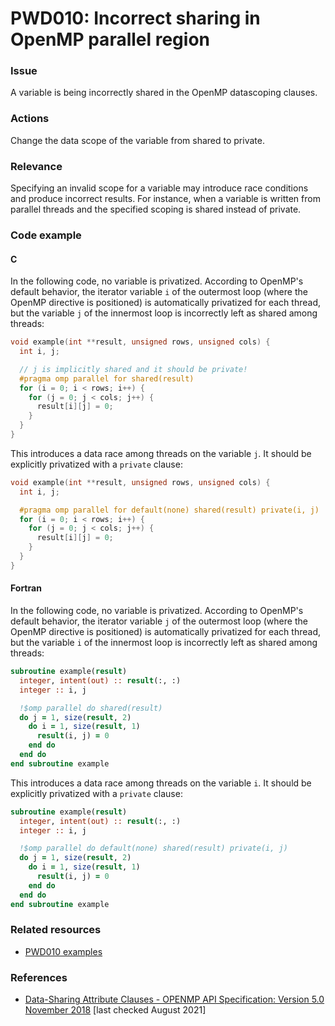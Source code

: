 # PWD010: Incorrect sharing in OpenMP parallel region

### Issue

A variable is being incorrectly shared in the OpenMP datascoping clauses.

### Actions

Change the data scope of the variable from shared to private.

### Relevance

Specifying an invalid scope for a variable may introduce race conditions and
produce incorrect results. For instance, when a variable is written from
parallel threads and the specified scoping is shared instead of private.

### Code example

#### C

In the following code, no variable is privatized. According to OpenMP's default
behavior, the iterator variable `i` of the outermost loop (where the OpenMP
directive is positioned) is automatically privatized for each thread, but the
variable `j` of the innermost loop is incorrectly left as shared among threads:

```c
void example(int **result, unsigned rows, unsigned cols) {
  int i, j;

  // j is implicitly shared and it should be private!
  #pragma omp parallel for shared(result)
  for (i = 0; i < rows; i++) {
    for (j = 0; j < cols; j++) {
      result[i][j] = 0;
    }
  }
}
```

This introduces a data race among threads on the variable `j`. It should be
explicitly privatized with a `private` clause:

```c
void example(int **result, unsigned rows, unsigned cols) {
  int i, j;

  #pragma omp parallel for default(none) shared(result) private(i, j)
  for (i = 0; i < rows; i++) {
    for (j = 0; j < cols; j++) {
      result[i][j] = 0;
    }
  }
}
```

#### Fortran

In the following code, no variable is privatized. According to OpenMP's default
behavior, the iterator variable `j` of the outermost loop (where the OpenMP
directive is positioned) is automatically privatized for each thread, but the
variable `i` of the innermost loop is incorrectly left as shared among threads:

```f90
subroutine example(result)
  integer, intent(out) :: result(:, :)
  integer :: i, j

  !$omp parallel do shared(result)
  do j = 1, size(result, 2)
    do i = 1, size(result, 1)
      result(i, j) = 0
    end do
  end do
end subroutine example
```

This introduces a data race among threads on the variable `i`. It should be
explicitly privatized with a `private` clause:

```f90
subroutine example(result)
  integer, intent(out) :: result(:, :)
  integer :: i, j

  !$omp parallel do default(none) shared(result) private(i, j)
  do j = 1, size(result, 2)
    do i = 1, size(result, 1)
      result(i, j) = 0
    end do
  end do
end subroutine example
```

### Related resources

* [PWD010 examples](../PWD010)

### References

* [Data-Sharing Attribute Clauses - OPENMP API Specification: Version 5.0 November 2018](https://www.openmp.org/spec-html/5.0/openmpsu106.html)
[last checked August 2021]
